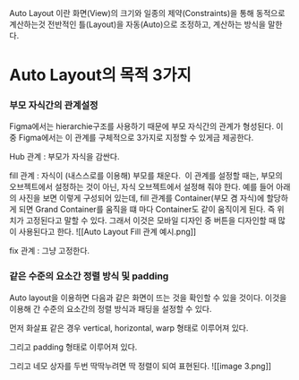 Auto Layout 이란 화면(View)의 크기와 일종의 제약(Constraints)을 통해 동적으로 계산하는것 전반적인 틀(Layout)을 자동(Auto)으로 조정하고, 계산하는 방식을 말한다.

# Auto Layout의 목적 3가지
### 부모 자식간의 관계설정 
Figma에서는 hierarchie구조를 사용하기 때문에 부모 자식간의 관계가 형성된다. 이 중 Figma에서는 이 관계를 구체적으로 3가지로 지정할 수 있게금 제공한다.

Hub 관계 : 부모가 자식을 감싼다.  

fill 관계 : 자식이 (내스스로를 이용해) 부모를 채운다. 
이 관계를 설정할 때는, 부모의 오브젝트에서 설정하는 것이 아닌, 자식 오브젝트에서 설정해 줘야 한다. 
예를 들어 아래의 사진을 보면 이렇게 구성되어 있는데, fill 관계를 Container(부모 겸 자식)에 할당하게 되면 Grand Container를 움직을 떄 마다 Container도 같이 움직이게 된다. 즉 위치가 고정된다고 말할 수 있다. 그래서 이것은 모바일 디자인 중 버튼을 디자인할 때 많이 사용된다고 한다.
![[Auto Layout Fill 관계 예시.png]]

fix 관계 : 그냥 고정한다.

### 같은 수준의 요소간 정렬 방식 및 padding
Auto layout을 이용하면 다음과 같은 화면이 뜨는 것을 확인할 수 있을 것이다.
이것을 이용해 간 수준의 요소간의 정렬 방식과 패딩을 설정할 수 있다.

먼저 화살표 같은 경우 vertical, horizontal, warp 형태로 이루어져 있다.

그리고 padding 형태로 이루어져 있다.

그리고 네모 상자를 두번 딱딱누려면 딱 정렬이 되여 표현된다.
![[image 3.png]]
